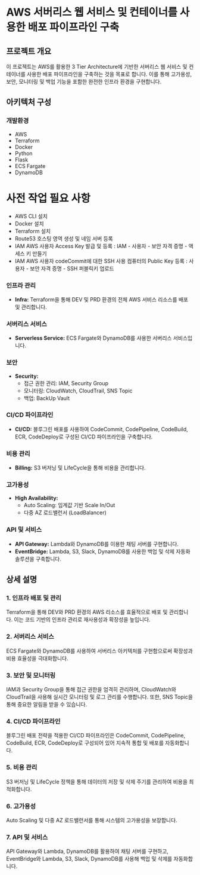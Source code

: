 # AWS 서버리스 웹 서비스 및 컨테이너를 사용한 배포 파이프라인 구축

## 프로젝트 개요

이 프로젝트는 AWS를 활용한 3 Tier Architecture에 기반한 서버리스 웹 서비스 및 컨테이너를 사용한 배포 파이프라인을 구축하는 것을 목표로 합니다. 이를 통해 고가용성, 보안, 모니터링 및 백업 기능을 포함한 완전한 인프라 환경을 구현합니다.

## 아키텍처 구성

### 개발환경
- AWS
- Terraform
- Docker
- Python
- Flask
- ECS Fargate
- DynamoDB

# 사전 작업 필요 사항
- AWS CLI 설치
- Docker 설치
- Terraform 설치
- Route53 호스팅 영역 생성 및 네임 서버 등록
- IAM AWS 사용자 Access Key 발급 및 등록 :  IAM - 사용자 - 보안 자격 증명 - 액세스 키 만들기
- IAM AWS 사용자 codeCommit에 대한 SSH 사용 컴퓨터의 Public Key 등록 : 사용자 - 보안 자격 증명 - SSH 퍼블릭키 업로드

### 인프라 관리
- **Infra:** Terraform을 통해 DEV 및 PRD 환경의 전체 AWS 서비스 리소스를 배포 및 관리합니다.

### 서버리스 서비스
- **Serverless Service:** ECS Fargate와 DynamoDB를 사용한 서버리스 서비스입니다.

### 보안
- **Security:** 
  - 접근 권한 관리: IAM, Security Group
  - 모니터링: CloudWatch, CloudTrail, SNS Topic
  - 백업: BackUp Vault

### CI/CD 파이프라인
- **CI/CD:** 블루그린 배포를 사용하여 CodeCommit, CodePipeline, CodeBuild, ECR, CodeDeploy로 구성된 CI/CD 파이프라인을 구축합니다.

### 비용 관리
- **Billing:** S3 버저닝 및 LifeCycle을 통해 비용을 관리합니다.

### 고가용성
- **High Availability:** 
  - Auto Scaling: 임계값 기반 Scale In/Out
  - 다중 AZ 로드밸런서 (LoadBalancer)

### API 및 서비스
- **API Gateway:** Lambda와 DynamoDB를 이용한 채팅 서버를 구현합니다.
- **EventBridge:** Lambda, S3, Slack, DynamoDB를 사용한 백업 및 삭제 자동화 솔루션을 구축합니다.

## 상세 설명

### 1. 인프라 배포 및 관리
Terraform을 통해 DEV와 PRD 환경의 AWS 리소스를 효율적으로 배포 및 관리합니다. 이는 코드 기반의 인프라 관리로 재사용성과 확장성을 높입니다.

### 2. 서버리스 서비스
ECS Fargate와 DynamoDB를 사용하여 서버리스 아키텍처를 구현함으로써 확장성과 비용 효율성을 극대화합니다.

### 3. 보안 및 모니터링
IAM과 Security Group을 통해 접근 권한을 엄격히 관리하며, CloudWatch와 CloudTrail을 사용해 실시간 모니터링 및 로그 관리를 수행합니다. 또한, SNS Topic을 통해 중요한 알림을 받을 수 있습니다.

### 4. CI/CD 파이프라인
블루그린 배포 전략을 적용한 CI/CD 파이프라인은 CodeCommit, CodePipeline, CodeBuild, ECR, CodeDeploy로 구성되어 있어 지속적 통합 및 배포를 자동화합니다.

### 5. 비용 관리
S3 버저닝 및 LifeCycle 정책을 통해 데이터의 저장 및 삭제 주기를 관리하여 비용을 최적화합니다.

### 6. 고가용성
Auto Scaling 및 다중 AZ 로드밸런서를 통해 시스템의 고가용성을 보장합니다.

### 7. API 및 서비스
API Gateway와 Lambda, DynamoDB를 활용하여 채팅 서버를 구현하고, EventBridge와 Lambda, S3, Slack, DynamoDB를 사용해 백업 및 삭제를 자동화합니다.
